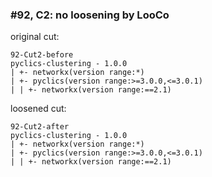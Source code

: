 ### #92, C2: no loosening by LooCo
original cut:

```
92-Cut2-before
pyclics-clustering - 1.0.0
| +- networkx(version range:*)
| +- pyclics(version range:>=3.0.0,<=3.0.1)
| | +- networkx(version range:==2.1)
```




loosened cut:
```
92-Cut2-after
pyclics-clustering - 1.0.0
| +- networkx(version range:*)
| +- pyclics(version range:>=3.0.0,<=3.0.1)
| | +- networkx(version range:==2.1)
```




